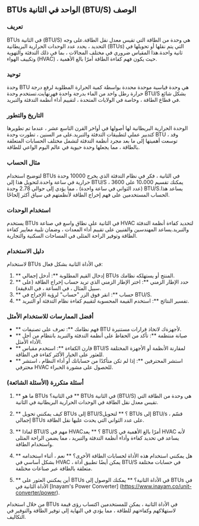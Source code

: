 ## BTUs الواحد في الثانية (BTU/S) الوصف

### تعريف
BTUs في الثانية (BTU/S) هي وحدة من الطاقة التي تقيس معدل نقل الطاقة.على وجه التحديد ، يحدد عدد الوحدات الحرارية البريطانية (BTUs) التي يتم نقلها أو تحويلها في ثانية واحدة.هذا المقياس ضروري في مختلف المجالات ، بما في ذلك التدفئة والتهوية وتكييف الهواء (HVAC) ، حيث يكون فهم كفاءة الطاقة أمرًا بالغ الأهمية.

### توحيد
وحدة BTU هي وحدة قياسية موحدة محددة بواسطة كمية الحرارة المطلوبة لرفع درجة حرارة رطل واحد من الماء بدرجة واحدة فهرنهايت.تستخدم وحدة BTU/S بشكل شائع في قطاع الطاقة ، وخاصة في الولايات المتحدة ، لتقييم أداء أنظمة التدفئة والتبريد.

### التاريخ والتطور
الوحدة الحرارية البريطانية لها أصولها في أواخر القرن التاسع عشر ، عندما تم تطويرها كتدبير عملي لتطبيقات التدفئة والتبريد.على مر السنين ، تطورت وحدة BTU ، وقد توسعت أهميتها إلى ما بعد مجرد أنظمة التدفئة لتشمل مختلف الحسابات المتعلقة بالطاقة ، مما يجعلها وحدة حيوية في عالم اليوم الواعي للطاقة.

### مثال الحساب
لتوضيح استخدام BTUs في الثانية ، فكر في نظام التدفئة الذي يخرج 10000 وحدة حرارية في ساعة واحدة.لتحويل هذا إلى BTU/S ، يمكنك تقسيم 10،000 على 3600 (عدد الثواني في ساعة واحدة) ، مما يؤدي إلى حوالي 2.78 وحدة BTU/S.يساعد هذا الحساب المستخدمين على فهم إخراج الطاقة لأنظمتهم في سياق أكثر إلحاحًا.

### استخدام الوحدات
يستخدم BTUs في الثانية على نطاق واسع في صناعة HVAC لتحديد كفاءة أنظمة التدفئة والتبريد.يساعد المهندسين والفنيين على تقييم أداء المعدات ، وضمان تلبية معايير كفاءة الطاقة وتوفير الراحة المثلى في المساحات السكنية والتجارية.

### دليل الاستخدام
لاستخدام BTUs في الأداة الثانية بشكل فعال:
1. ** إدخال القيم المطلوبة **: أدخل إجمالي BTUs المنتج أو يستهلكه نظامك.
2. ** حدد الإطار الزمني **: اختر الإطار الزمني الذي تريد حساب إخراج الطاقة (على سبيل المثال ، في الساعة ، في الدقيقة).
3. ** حساب **: انقر فوق الزر "حساب" لرؤية الإخراج في BTU/S.
4. ** تفسير النتائج **: استخدم القيمة المحسوبة لتقييم كفاءة نظام التدفئة أو التبريد.

### أفضل الممارسات للاستخدام الأمثل
- ** فهم نظامك **: تعرف على تصنيفات BTU لأجهزةك لاتخاذ قرارات مستنيرة.
- ** صيانة منتظمة **: تأكد من الحفاظ على أنظمة التدفئة والتبريد بانتظام من أجل الأداء الأمثل.
- ** قارن الكفاءة **: استخدم مقياس BTU/S لمقارنة الأنظمة أو الأجهزة المختلفة للعثور على الخيار الأكثر كفاءة في الطاقة.
- ** استشر المحترفين **: إذا لم تكن متأكدًا من حساباتك أو أداء النظام ، استشر محترفي HVAC للحصول على مشورة الخبراء.

### أسئلة متكررة (الأسئلة الشائعة)

1. ** ما هو BTUs في الثانية؟ **
BTUs في الثانية (BTU/S) هي وحدة من الطاقة التي تقيس معدل نقل الطاقة في الوحدات الحرارية البريطانية في الثانية.

2. ** كيف يمكنني تحويل BTUs إلى BTU/S؟ **
لتحويل BTUs إلى BTU/s ، قسّم إجمالي BTUs على عدد الثواني التي يحدث عليها نقل الطاقة.

3. ** لماذا BTU/S مهم في HVAC؟ **
يعد BTU/S أمرًا بالغ الأهمية في HVAC لأنه يساعد في تحديد كفاءة وأداء أنظمة التدفئة والتبريد ، مما يضمن الراحة المثلى واستخدام الطاقة.

4. ** هل يمكنني استخدام هذه الأداة لحسابات الطاقة الأخرى؟ **
نعم ، أثناء استخدامه بشكل أساسي في HVAC ، يمكن أيضًا تطبيق أداة BTU/S في حسابات مختلفة متعلقة بالطاقة عبر صناعات مختلفة.

5. ** أين يمكنني العثور على BTUs في الأداة الثانية؟ **
يمكنك الوصول إلى BTUs في الأداة الثانية في [Inayam's Power Converter] (https://www.inayam.co/unit-converter/power).

من خلال استخدام BTUs في الأداة الثانية ، يمكن للمستخدمين اكتساب رؤى قيمة لاستهلاكهم وكفاءتهم للطاقة ، مما يؤدي في النهاية إلى توفير الطاقة والتوفير في التكاليف.